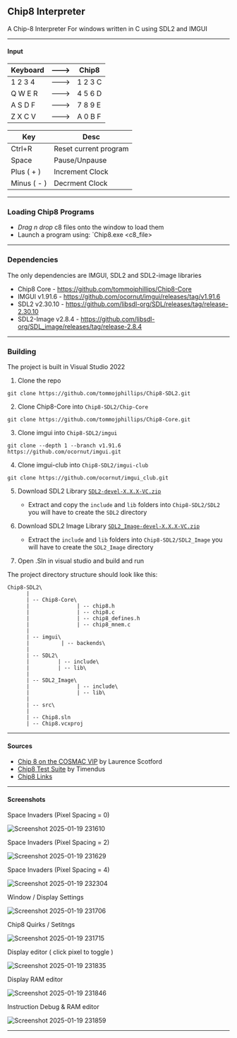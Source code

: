 ## Chip8 Interpreter

A Chip-8 Interpreter For windows written in C using SDL2 and IMGUI

---

#### Input


| Keyboard | ---> |  Chip8   |
| -------- | ---- | -------- | 
| 1 2 3 4  | ---> | 1 2 3 C  |
| Q W E R  | ---> | 4 5 6 D  |
| A S D F  | ---> | 7 8 9 E  |
| Z X C V  | ---> | A 0 B F  |

| Key         | Desc                   |
| ---         | ---------------------- | 
| Ctrl+R      | Reset current program  |
| Space       | Pause/Unpause          |
| Plus ( + )  | Increment Clock        |
| Minus ( - ) | Decrment Clock         |

---

### Loading Chip8 Programs
 - *Drag n drop* c8 files onto the window to load them
 - Launch a program using: `Chip8.exe <c8_file>

 ---

 ### Dependencies
 
The only dependencies are IMGUI, SDL2 and SDL2-image libraries
  - Chip8 Core - https://github.com/tommojphillips/Chip8-Core
  - IMGUI v1.91.6 - https://github.com/ocornut/imgui/releases/tag/v1.91.6
  - SDL2 v2.30.10 - https://github.com/libsdl-org/SDL/releases/tag/release-2.30.10
  - SDL2-Image v2.8.4 - https://github.com/libsdl-org/SDL_image/releases/tag/release-2.8.4

  ---

### Building

The project is built in Visual Studio 2022

  1. Clone the repo  
  
  ```
  git clone https://github.com/tommojphillips/Chip8-SDL2.git
  ```

  2. Clone Chip8-Core into `Chip8-SDL2/Chip-Core`
  
  ```
  git clone https://github.com/tommojphillips/Chip8-Core.git
  ```
  
  3. Clone imgui into `Chip8-SDL2/imgui` 
  
  ``` 
  git clone --depth 1 --branch v1.91.6 https://github.com/ocornut/imgui.git
  ```
  
  4. Clone imgui-club into `Chip8-SDL2/imgui-club`

  ```
  git clone https://github.com/ocornut/imgui_club.git
  ```
 
  5. Download SDL2 Library [`SDL2-devel-X.X.X-VC.zip`](https://github.com/libsdl-org/SDL/releases/tag/release-2.30.10)
     - Extract and copy the `include` and `lib` folders into `Chip8-SDL2/SDL2` you will have to create the `SDL2` directory

  6. Download SDL2 Image Library [`SDL2_Image-devel-X.X.X-VC.zip`](https://github.com/libsdl-org/SDL_image/releases/tag/release-2.8.4)
     - Extract the `include` and `lib` folders into `Chip8-SDL2/SDL2_Image` you will have to create the `SDL2_Image` directory
  
  7. Open .Sln in visual studio and build and run

The project directory structure should look like this:

```
Chip8-SDL2\
      |
      | -- Chip8-Core\
      |               | -- chip8.h
      |               | -- chip8.c
      |               | -- chip8_defines.h
      |               | -- chip8_mnem.c
      |
      | -- imgui\
      |          | -- backends\
      |
      | -- SDL2\
      |         | -- include\
      |         | -- lib\
      |
      | -- SDL2_Image\
      |               | -- include\
      |               | -- lib\
      | 
      | -- src\
      |
      | -- Chip8.sln
      | -- Chip8.vcxproj

```

 ---

#### Sources
 - [Chip 8 on the COSMAC VIP](https://www.laurencescotford.net/2020/07/25/chip-8-on-the-cosmac-vip-instruction-index/) by Laurence Scotford
 - [Chip8 Test Suite](https://github.com/Timendus/chip8-test-suite) by Timendus
 - [Chip8 Links](https://chip-8.github.io/links/)

 ---

#### Screenshots

Space Invaders (Pixel Spacing = 0)

![Screenshot 2025-01-19 231610](https://github.com/user-attachments/assets/c8299064-18e4-4bf7-b837-81077d468485)

Space Invaders (Pixel Spacing = 2)

![Screenshot 2025-01-19 231629](https://github.com/user-attachments/assets/2d0b2e43-5b5d-4287-957a-dbcf3392b2f7)

Space Invaders (Pixel Spacing = 4)

![Screenshot 2025-01-19 232304](https://github.com/user-attachments/assets/4faddd25-67b4-482c-9a52-c8ec5513c764)

Window / Display Settings

![Screenshot 2025-01-19 231706](https://github.com/user-attachments/assets/e1449ad4-39c9-4625-be24-b2c752d1e11b)

Chip8 Quirks / Setitngs

![Screenshot 2025-01-19 231715](https://github.com/user-attachments/assets/21c1fd50-50ca-437b-89a1-1829e78ae2bc)

Display editor ( click pixel to toggle )

![Screenshot 2025-01-19 231835](https://github.com/user-attachments/assets/1cf31491-5b22-495c-ad94-2e05b8cc30b8)

Display RAM editor 

![Screenshot 2025-01-19 231846](https://github.com/user-attachments/assets/1d8ac9ec-cf69-49d1-a09e-d3ebffb5bc5a)

Instruction Debug & RAM editor

![Screenshot 2025-01-19 231859](https://github.com/user-attachments/assets/d448ba06-5c5e-4a8b-8f6c-c1827a7268f2)

---

